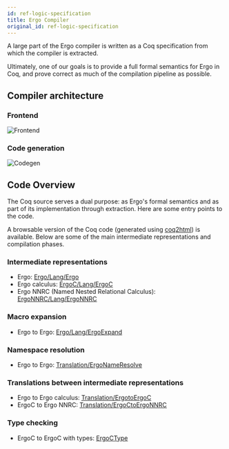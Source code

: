 ```yaml
---
id: ref-logic-specification
title: Ergo Compiler
original_id: ref-logic-specification
---
```


A large part of the Ergo compiler is written as a Coq specification
from which the compiler is extracted.

Ultimately, one of our goals is to provide a full formal semantics for
Ergo in Coq, and prove correct as much of the compilation pipeline as
possible.

## Compiler architecture

### Frontend

![Frontend](/docs/assets/architecture/frontend.svg)

### Code generation

![Codegen](/docs/assets/architecture/codegen.svg)

## Code Overview

The Coq source serves a dual purpose: as Ergo's formal semantics and as part of its implementation through extraction. Here are some entry points to the code.

A browsable version of the Coq code (generated using
[coq2html](https://github.com/xavierleroy/coq2html)) is
available. Below are some of the main intermediate representations and
compilation phases.

### Intermediate representations

- Ergo: [Ergo/Lang/Ergo](/docs/assets/specification/ErgoSpec.Ergo.Lang.Ergo.html)
- Ergo calculus: [ErgoC/Lang/ErgoC](/docs/assets/specification/ErgoSpec.ErgoC.Lang.ErgoC.html)
- Ergo NNRC (Named Nested Relational Calculus): [ErgoNNRC/Lang/ErgoNNRC](/docs/assets/specification/ErgoSpec.ErgoNNRC.Lang.ErgoNNRC.html)

### Macro expansion

- Ergo to Ergo: [Ergo/Lang/ErgoExpand](/docs/assets/specification/ErgoSpec.Ergo.Lang.ErgoExpand.html)

### Namespace resolution

- Ergo to Ergo: [Translation/ErgoNameResolve](/docs/assets/specification/ErgoSpec.Translation.ErgoNameResolve.html)

### Translations between intermediate representations

- Ergo to Ergo calculus: [Translation/ErgotoErgoC](/docs/assets/specification/ErgoSpec.Translation.ErgotoErgoC.html)
- ErgoC to Ergo NNRC: [Translation/ErgoCtoErgoNNRC](/docs/assets/specification/ErgoSpec.Translation.ErgoCtoErgoNNRC.html)

### Type checking

- ErgoC to ErgoC with types: [ErgoCType](/docs/assets/specification/ErgoSpec.ErgoC.Lang.ErgoCType.html)

